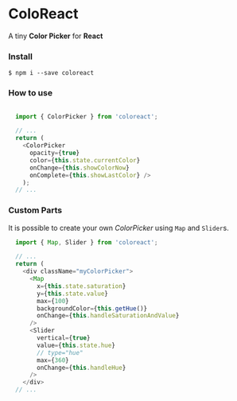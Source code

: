 # ColoReact

A tiny **Color Picker** for **React**


### Install

```
$ npm i --save coloreact
```

### How to use

```js

  import { ColorPicker } from 'coloreact';

  // ...
  return (
    <ColorPicker
      opacity={true}
      color={this.state.currentColor}
      onChange={this.showColorNow}
      onComplete={this.showLastColor} />
    );
  // ...

```

### Custom Parts

It is possible to create your own _ColorPicker_ using `Map` and `Slider`s.


```js
  import { Map, Slider } from 'coloreact';

  // ...
  return (
    <div className="myColorPicker">
      <Map
        x={this.state.saturation}
        y={this.state.value}
        max={100}
        backgroundColor={this.getHue()}
        onChange={this.handleSaturationAndValue}
      />
      <Slider
        vertical={true}
        value={this.state.hue}
        // type="hue"
        max={360}
        onChange={this.handleHue}
      />
    </div>  
  // ...


```
